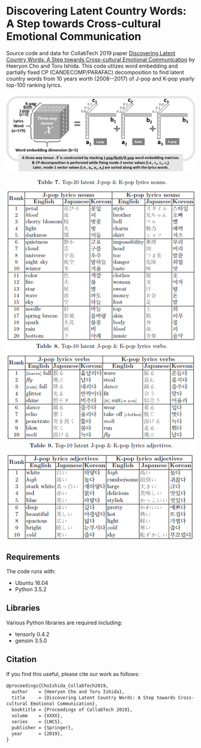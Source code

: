 # Discovering Latent Country Words: A Step towards Cross-cultural Emotional Communication
Source code and data for CollabTech 2019 paper [Discovering Latent Country Words: A Step towards Cross-cultural Emotional Communication](https://drive.google.com/file/d/1NKaS4dx2iaCU4e1XrOMmrQkgYHKe4WXk/view) by Heeryon Cho and Toru Ishida.
This code utlizes word embedding and partially fixed CP (CANDECOMP/PARAFAC) decomposition to find latent country words from 10 years worth (2008--2017) of J-pop and K-pop yearly top-100 ranking lyrics.

![](https://github.com/heeryoncho/collabtech2019/blob/master/fig/tensor.png)

![](https://github.com/heeryoncho/collabtech2019/blob/master/fig/table7.png)
![](https://github.com/heeryoncho/collabtech2019/blob/master/fig/table8.png)
![](https://github.com/heeryoncho/collabtech2019/blob/master/fig/table9.png)

## Requirements
The code runs with:
* Ubuntu 16.04
* Python 3.5.2

## Libraries
Various Python libraries are required including:
* tensorly 0.4.2
* gensim 3.5.0

## Citation
If you find this useful, please cite our work as follows:
```
@proceedings{ChoIshida_CollabTech2019,
  author    = {Heeryon Cho and Toru Ishida},
  title     = {Discovering Latent Country Words: A Step towards Cross-cultural Emotional Communication},
  booktitle = {Proceedings of CollabTech 2019},
  volume    = {XXXX},
  series    = {LNCS},
  publisher = {Springer},
  year      = {2019},
}
```
